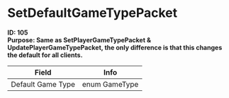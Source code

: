 # SetDefaultGameTypePacket

**ID: 105**  
**Purpose: Same as SetPlayerGameTypePacket & UpdatePlayerGameTypePacket, the only difference is that this changes the default for all clients.**  

<table><thead><tr><th>Field</th><th>Info</th></tr></thead><tbody>
<tr><td>Default Game Type</td><td>enum GameType</td></tr>
</tbody></table>